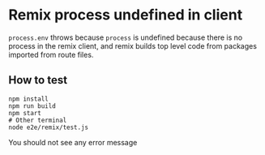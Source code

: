 # Remix process undefined in client

`process.env` throws because `process` is undefined because there is no process in the remix client, and remix builds top level code from packages imported from route files.

## How to test

```
npm install
npm run build
npm start
# Other terminal
node e2e/remix/test.js
```

You should not see any error message
